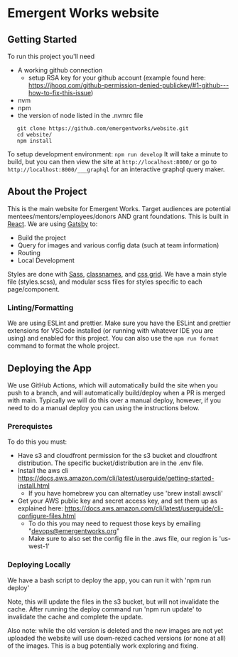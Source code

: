 # Emergent Works website

## Getting Started

To run this project you'll need

- A working github connection
  - setup RSA key for your github account (example found here: https://jhooq.com/github-permission-denied-publickey/#1-github---how-to-fix-this-issue)
- nvm
- npm
- the version of node listed in the .nvmrc file

```shell
   git clone https://github.com/emergentworks/website.git
   cd website/
   npm install
```

To setup development environment:
`npm run develop`
It will take a minute to build, but you can then view the site at `http://localhost:8000/` or go to `http://localhost:8000/___graphql` for an interactive graphql query maker.

## About the Project

This is the main website for Emergent Works. Target audiences are potential mentees/mentors/employees/donors AND grant foundations. This is built in [React](https://reactjs.org/). We are using [Gatsby](https://www.gatsbyjs.com/docs/how-to/) to:

- Build the project
- Query for images and various config data (such at team information)
- Routing
- Local Development

Styles are done with [Sass](https://sass-lang.com/), [classnames](https://www.npmjs.com/package/classnames), and [css grid](https://developer.mozilla.org/en-US/docs/Web/CSS/CSS_Grid_Layout). We have a main style file (styles.scss), and modular scss files for styles specific to each page/component.

### Linting/Formatting

We are using ESLint and prettier. Make sure you have the ESLint and prettier extensions for VSCode installed (or running with whatever IDE you are using) and enabled for this project. You can also use the `npm run format` command to format the whole project.

## Deploying the App

We use GitHub Actions, which will automatically build the site when you push to a branch, and will automatically build/deploy when a PR is merged with main. Typically we will do this over a manual deploy, however, if you need to do a manual deploy you can using the instructions below.

### Prerequistes

To do this you must:

- Have s3 and cloudfront permission for the s3 bucket and cloudfront distribution. The specific bucket/distribution are in the .env file.
- Install the aws cli https://docs.aws.amazon.com/cli/latest/userguide/getting-started-install.html
  - If you have homebrew you can alternatley use 'brew install awscli'
- Get your AWS public key and secret access key, and set them up as explained here: https://docs.aws.amazon.com/cli/latest/userguide/cli-configure-files.html
  - To do this you may need to request those keys by emailing "devops@emergentworks.org"
  - Make sure to also set the config file in the .aws file, our region is 'us-west-1'

### Deploying Locally

We have a bash script to deploy the app, you can run it with 'npm run deploy'

Note, this will update the files in the s3 bucket, but will not invalidate the cache. After running the
deploy command run 'npm run update' to invalidate the cache and complete the update.

Also note: while the old version is deleted and the new images are not yet uploaded the website will use down-rezed cached versions (or none at all) of the images. This is a bug potentially work exploring and fixing.
